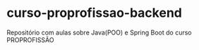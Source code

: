 # curso-proprofissao-backend
Repositório com aulas sobre Java(POO) e Spring Boot do curso PROPROFISSÃO
